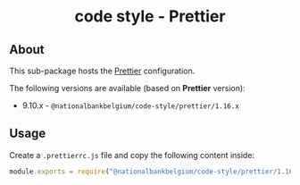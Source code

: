 <h1 align="center">
   code style - Prettier
</h1>

## About

This sub-package hosts the [Prettier](https://prettier.io) configuration.

The following versions are available (based on **Prettier** version):

-   9.10.x - `@nationalbankbelgium/code-style/prettier/1.16.x`

## Usage

Create a `.prettierrc.js` file and copy the following content inside:

```js
module.exports = require("@nationalbankbelgium/code-style/prettier/1.16.x");
```
